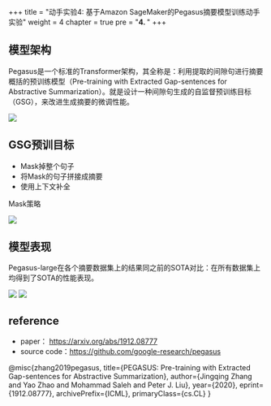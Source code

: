 +++
title = "动手实验4: 基于Amazon SageMaker的Pegasus摘要模型训练动手实验"
weight = 4
chapter = true
pre = "<b>4. </b>"
+++

## 模型架构

Pegasus是一个标准的Transformer架构，其全称是：利用提取的间隙句进行摘要概括的预训练模型（Pre-training with Extracted Gap-sentences for Abstractive Summarization）。就是设计一种间隙句生成的自监督预训练目标（GSG），来改进生成摘要的微调性能。

![](./pics/02pegasus/01.png)

## GSG预训目标

* Mask掉整个句子
* 将Mask的句子拼接成摘要
* 使用上下文补全

Mask策略

![](./pics/02pegasus/02.png)

## 模型表现

Pegasus-large在各个摘要数据集上的结果同之前的SOTA对比：在所有数据集上均得到了SOTA的性能表现。

![](./pics/02pegasus/03.png)
![](./pics/02pegasus/04.png)

## reference

* paper： https://arxiv.org/abs/1912.08777
* source code：https://github.com/google-research/pegasus

@misc{zhang2019pegasus,
    title={PEGASUS: Pre-training with Extracted Gap-sentences for Abstractive Summarization},
    author={Jingqing Zhang and Yao Zhao and Mohammad Saleh and Peter J. Liu},
    year={2020},
    eprint={1912.08777},
    archivePrefix={ICML},
    primaryClass={cs.CL}
}


